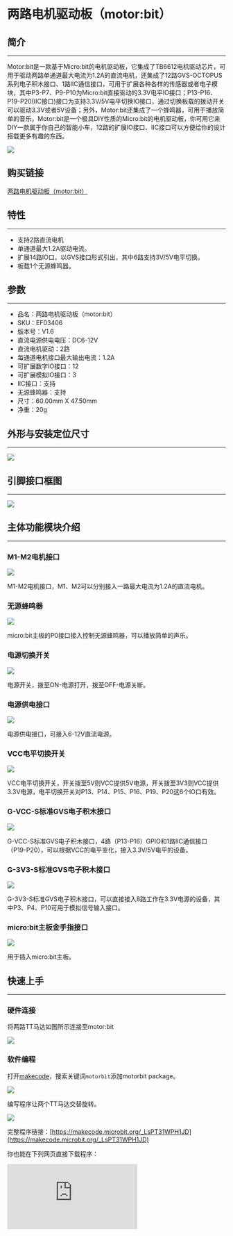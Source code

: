 ﻿# 两路电机驱动板（motor:bit）

## 简介
---
Motor:bit是一款基于Micro:bit的电机驱动板，它集成了TB6612电机驱动芯片，可用于驱动两路单通道最大电流为1.2A的直流电机，还集成了12路GVS-OCTOPUS系列电子积木接口、1路IIC通信接口，可用于扩展各种各样的传感器或者电子模块，其中P3-P7、P9-P10为Micro:bit直接驱动的3.3V电平IO接口；P13-P16、P19-P20(IIC接口)接口为支持3.3V/5V电平切换IO接口，通过切换板载的拨动开关可以驱动3.3V或者5V设备；另外，Motor:bit还集成了一个蜂鸣器，可用于播放简单的音乐，Motor:bit是一个极具DIY性质的Micro:bit的电机驱动板，你可用它来DIY一款属于你自己的智能小车，12路的扩展IO接口、IIC接口可以方便给你的设计搭载更多有趣的东西。

![](https://wiki-media-ef.oss-cn-hongkong.aliyuncs.com/docs/microbit/expansion-board/images/6zRKrvw1.jpg)

## 购买链接
[两路电机驱动板（motor:bit）](https://item.taobao.com/item.htm?ft=t&id=564916191336)


## 特性
---
- 支持2路直流电机
- 单通道最大1.2A驱动电流。
- 扩展14路IO口，以GVS接口形式引出，其中6路支持3V/5V电平切换。
- 板载1个无源蜂鸣器。

## 参数
---

- 品名：两路电机驱动板（motor:bit）
- SKU：EF03406
- 版本号：V1.6
- 直流电源供电电压：DC6-12V
- 直流电机驱动：2路
- 每通道电机接口最大输出电流：1.2A
- 可扩展数字IO接口：12
- 可扩展模拟IO接口：3
- IIC接口：支持
- 无源蜂鸣器：支持
- 尺寸：60.00mm X 47.50mm
- 净重：20g

## 外形与安装定位尺寸
---
![](https://wiki-media-ef.oss-cn-hongkong.aliyuncs.com/docs/microbit/expansion-board/images/zXGYS2h1.jpg)

## 引脚接口框图
---
![](https://wiki-media-ef.oss-cn-hongkong.aliyuncs.com/docs/microbit/expansion-board/images/yiJJzHK1.jpg)

## 主体功能模块介绍
---
### M1-M2电机接口

![](https://wiki-media-ef.oss-cn-hongkong.aliyuncs.com/docs/microbit/expansion-board/images/29nn8kR1.jpg)

M1-M2电机接口，M1、M2可以分别接入一路最大电流为1.2A的直流电机。

### 无源蜂鸣器

![](https://wiki-media-ef.oss-cn-hongkong.aliyuncs.com/docs/microbit/expansion-board/images/eFXaJlg1.jpg)

micro:bit主板的P0接口接入控制无源蜂鸣器，可以播放简单的声乐。

### 电源切换开关

![](https://wiki-media-ef.oss-cn-hongkong.aliyuncs.com/docs/microbit/expansion-board/images/mq8NFg41.jpg)

电源开关，拨至ON-电源打开，拨至OFF-电源关断。

### 电源供电接口

![](https://wiki-media-ef.oss-cn-hongkong.aliyuncs.com/docs/microbit/expansion-board/images/NDzflbB1.jpg)

电源供电接口，可接入6-12V直流电源。

### VCC电平切换开关

![](https://wiki-media-ef.oss-cn-hongkong.aliyuncs.com/docs/microbit/expansion-board/images/vpxh1nD1.jpg)

VCC电平切换开关，开关拨至5V则VCC提供5V电源，开关拨至3V3则VCC提供3.3V电源，电平切换开关对P13、P14、P15、P16、P19、P20这6个IO口有效。

### G-VCC-S标准GVS电子积木接口

![](https://wiki-media-ef.oss-cn-hongkong.aliyuncs.com/docs/microbit/expansion-board/images/4cqVab21.jpg)

G-VCC-S标准GVS电子积木接口，4路（P13-P16）GPIO和1路IIC通信接口（P19-P20），可以根据VCC的电平变化，接入3.3V/5V电平的设备。

### G-3V3-S标准GVS电子积木接口

![](https://wiki-media-ef.oss-cn-hongkong.aliyuncs.com/docs/microbit/expansion-board/images/xjDkR8E1.jpg)

G-3V3-S标准GVS电子积木接口，可以直接接入8路工作在3.3V电源的设备，其中P3、P4、P10可用于模拟信号输入接口。

### micro:bit主板金手指接口

![](https://wiki-media-ef.oss-cn-hongkong.aliyuncs.com/docs/microbit/expansion-board/images/CemM8y51.jpg)

用于插入micro:bit主板。

## 快速上手
---
### 硬件连接
将两路TT马达如图所示连接至motor:bit

![](https://wiki-media-ef.oss-cn-hongkong.aliyuncs.com/docs/microbit/expansion-board/images/5ayGCgd1.png)

### 软件编程
打开[makecode](https://makecode.microbit.org/)，搜索关键词`motorbit`添加motorbit package。

![](https://wiki-media-ef.oss-cn-hongkong.aliyuncs.com/docs/microbit/expansion-board/images/CDV9ODY1.png)

编写程序让两个TT马达交替旋转。

![](https://wiki-media-ef.oss-cn-hongkong.aliyuncs.com/docs/microbit/expansion-board/images/2klOChu.png)

完整程序链接：[https://makecode.microbit.org/_LsPT31WPH1JD](https://makecode.microbit.org/_LsPT31WPH1JD)

你也能在下列网页直接下载程序：
<div
    style={{
        position: 'relative',
        paddingBottom: '60%',
        overflow: 'hidden',
    }}
>
    <iframe
        src="https://makecode.microbit.org/_LsPT31WPH1JD"
        frameborder="0"
        sandbox="allow-popups allow-forms allow-scripts allow-same-origin"
        style={{
            position: 'absolute',
            width: '100%',
            height: '100%',
        }}
    />
</div>

## 常见问题
---
**问：为什么电机转起来的时候，蜂鸣器响声异常？**
答：micro:bit只能同时输出一个频率的PWM信号，电机的PWM信号频率与蜂鸣器的频率不一致，所以电机与蜂鸣器无法同时正常工作。这个是micro:bit主板特性决定的，不是电机驱动板的问题。
